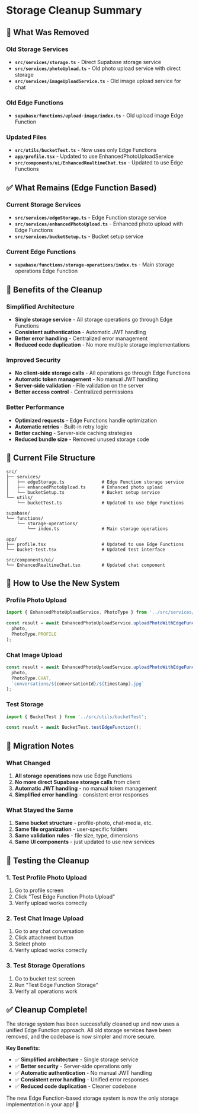 # Storage Cleanup Summary

## 🧹 What Was Removed

### **Old Storage Services**
- **`src/services/storage.ts`** - Direct Supabase storage service
- **`src/services/photoUpload.ts`** - Old photo upload service with direct storage
- **`src/services/imageUploadService.ts`** - Old image upload service for chat

### **Old Edge Functions**
- **`supabase/functions/upload-image/index.ts`** - Old upload image Edge Function

### **Updated Files**
- **`src/utils/bucketTest.ts`** - Now uses only Edge Functions
- **`app/profile.tsx`** - Updated to use EnhancedPhotoUploadService
- **`src/components/ui/EnhancedRealtimeChat.tsx`** - Updated to use Edge Functions

## ✅ What Remains (Edge Function Based)

### **Current Storage Services**
- **`src/services/edgeStorage.ts`** - Edge Function storage service
- **`src/services/enhancedPhotoUpload.ts`** - Enhanced photo upload with Edge Functions
- **`src/services/bucketSetup.ts`** - Bucket setup service

### **Current Edge Functions**
- **`supabase/functions/storage-operations/index.ts`** - Main storage operations Edge Function

## 🚀 Benefits of the Cleanup

### **Simplified Architecture**
- **Single storage service** - All storage operations go through Edge Functions
- **Consistent authentication** - Automatic JWT handling
- **Better error handling** - Centralized error management
- **Reduced code duplication** - No more multiple storage implementations

### **Improved Security**
- **No client-side storage calls** - All operations go through Edge Functions
- **Automatic token management** - No manual JWT handling
- **Server-side validation** - File validation on the server
- **Better access control** - Centralized permissions

### **Better Performance**
- **Optimized requests** - Edge Functions handle optimization
- **Automatic retries** - Built-in retry logic
- **Better caching** - Server-side caching strategies
- **Reduced bundle size** - Removed unused storage code

## 📁 Current File Structure

```
src/
├── services/
│   ├── edgeStorage.ts              # Edge Function storage service
│   ├── enhancedPhotoUpload.ts      # Enhanced photo upload
│   └── bucketSetup.ts              # Bucket setup service
└── utils/
    └── bucketTest.ts               # Updated to use Edge Functions

supabase/
└── functions/
    └── storage-operations/
        └── index.ts                # Main storage operations

app/
├── profile.tsx                     # Updated to use Edge Functions
└── bucket-test.tsx                 # Updated test interface

src/components/ui/
└── EnhancedRealtimeChat.tsx        # Updated chat component
```

## 🎯 How to Use the New System

### **Profile Photo Upload**
```typescript
import { EnhancedPhotoUploadService, PhotoType } from '../src/services/enhancedPhotoUpload';

const result = await EnhancedPhotoUploadService.uploadPhotoWithEdgeFunction(
  photo,
  PhotoType.PROFILE
);
```

### **Chat Image Upload**
```typescript
const result = await EnhancedPhotoUploadService.uploadPhotoWithEdgeFunction(
  photo,
  PhotoType.CHAT,
  `conversations/${conversationId}/${timestamp}.jpg`
);
```

### **Test Storage**
```typescript
import { BucketTest } from '../src/utils/bucketTest';

const result = await BucketTest.testEdgeFunction();
```

## 🔧 Migration Notes

### **What Changed**
1. **All storage operations** now use Edge Functions
2. **No more direct Supabase storage calls** from client
3. **Automatic JWT handling** - no manual token management
4. **Simplified error handling** - consistent error responses

### **What Stayed the Same**
1. **Same bucket structure** - profile-photo, chat-media, etc.
2. **Same file organization** - user-specific folders
3. **Same validation rules** - file size, type, dimensions
4. **Same UI components** - just updated to use new services

## 🧪 Testing the Cleanup

### **1. Test Profile Photo Upload**
1. Go to profile screen
2. Click "Test Edge Function Photo Upload"
3. Verify upload works correctly

### **2. Test Chat Image Upload**
1. Go to any chat conversation
2. Click attachment button
3. Select photo
4. Verify upload works correctly

### **3. Test Storage Operations**
1. Go to bucket test screen
2. Run "Test Edge Function Storage"
3. Verify all operations work

## ✅ Cleanup Complete!

The storage system has been successfully cleaned up and now uses a unified Edge Function approach. All old storage services have been removed, and the codebase is now simpler and more secure.

**Key Benefits:**
- ✅ **Simplified architecture** - Single storage service
- ✅ **Better security** - Server-side operations only
- ✅ **Automatic authentication** - No manual JWT handling
- ✅ **Consistent error handling** - Unified error responses
- ✅ **Reduced code duplication** - Cleaner codebase

The new Edge Function-based storage system is now the only storage implementation in your app! 🎉 